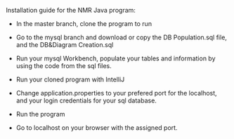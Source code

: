 Installation guide for the NMR Java program:

 - In the master branch, clone the program to run 
 - Go to the mysql branch and download or copy 
 the DB Population.sql file, and the DB&Diagram Creation.sql

- Run your mysql Workbench, populate your tables and information 
by using the code from the sql files.
- Run your cloned program with IntelliJ
- Change application.properties to your prefered port for the localhost,
and your login credentials for your sql database.
- Run the program
- Go to localhost on your browser with the assigned port.
